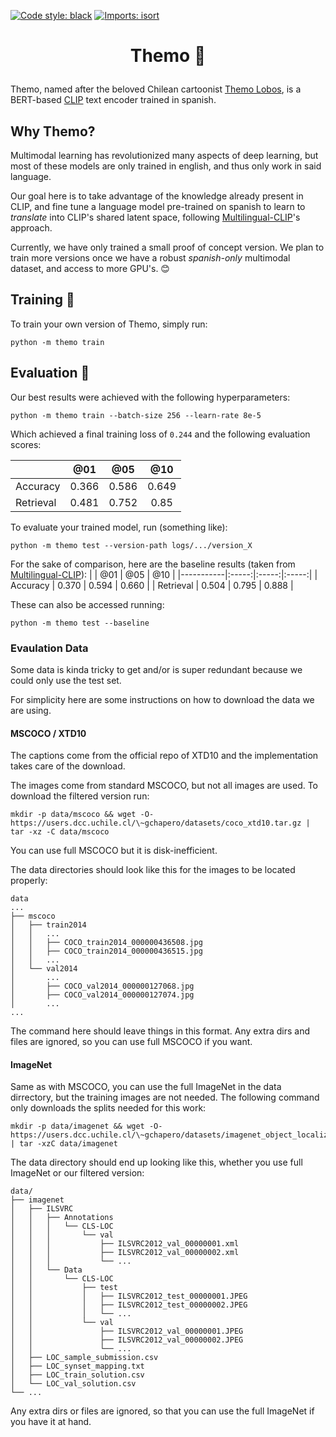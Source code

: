[![Code style: black](https://img.shields.io/badge/code%20style-black-000000.svg)](https://github.com/psf/black)
[![Imports: isort](https://img.shields.io/badge/%20imports-isort-%231674b1?style=flat&labelColor=ef8336)](https://pycqa.github.io/isort/)

# <p align="center">Themo 🗿</p>

Themo, named after the beloved Chilean cartoonist [Themo Lobos](https://es.wikipedia.org/wiki/Themo_Lobos), is a BERT-based [CLIP](https://openai.com/blog/clip/) text encoder trained in spanish.

## Why Themo?

Multimodal learning has revolutionized many aspects of deep learning, but most of these models are only trained in english, and thus only work in said language.

Our goal here is to take advantage of the knowledge already present in CLIP, and fine tune a language model pre-trained on spanish to learn to _translate_ into CLIP's shared latent space, following [Multilingual-CLIP](https://github.com/FreddeFrallan/Multilingual-CLIP)'s approach.

Currently, we have only trained a small proof of concept version. We plan to train more versions once we have a robust _spanish-only_ multimodal dataset, and access to more GPU's. 😊

## Training 🧪

To train your own version of Themo, simply run:

```console
python -m themo train
```

## Evaluation 📝

Our best results were achieved with the following hyperparameters:

```console
python -m themo train --batch-size 256 --learn-rate 8e-5
```

Which achieved a final training loss of `0.244` and the following evaluation scores:

|           |  @01  |  @05  |  @10  |
|-----------|:-----:|:-----:|:-----:|
| Accuracy  | 0.366 | 0.586 | 0.649 |
| Retrieval | 0.481 | 0.752 |  0.85 |

To evaluate your trained model, run (something like):

```console
python -m themo test --version-path logs/.../version_X
```

For the sake of comparison, here are the baseline results (taken from [Multilingual-CLIP](https://github.com/FreddeFrallan/Multilingual-CLIP)):
|           |  @01  |  @05  |  @10  |
|-----------|:-----:|:-----:|:-----:|
| Accuracy  | 0.370 | 0.594 | 0.660 |
| Retrieval | 0.504 | 0.795 | 0.888 |

These can also be accessed running:

```console
python -m themo test --baseline
```

### Evaulation Data

Some data is kinda tricky to get and/or is super redundant because we could only use the test set.

For simplicity here are some instructions on how to download the data we are using.

#### MSCOCO / XTD10

The captions come from the official repo of XTD10 and the implementation takes care of the download.

The images come from standard MSCOCO, but not all images are used. To download the filtered version run:

```console
mkdir -p data/mscoco && wget -O- https://users.dcc.uchile.cl/\~gchapero/datasets/coco_xtd10.tar.gz | tar -xz -C data/mscoco
```

You can use full MSCOCO but it is disk-inefficient.

The data directories should look like this for the images to be located properly:

```console
data
...
├── mscoco
│   ├── train2014
│   │   ...
│   │   ├── COCO_train2014_000000436508.jpg
│   │   ├── COCO_train2014_000000436515.jpg
│   │   ...
│   └── val2014
│       ...
│       ├── COCO_val2014_000000127068.jpg
│       ├── COCO_val2014_000000127074.jpg
│       ...
...
```

The command here should leave things in this format. Any extra dirs and files are ignored, so you can use full MSCOCO if you want.

#### ImageNet

Same as with MSCOCO, you can use the full ImageNet in the data dirrectory, but the training images are not needed. The following command only downloads the splits needed for this work:

```console
mkdir -p data/imagenet && wget -O- https://users.dcc.uchile.cl/\~gchapero/datasets/imagenet_object_localization_patched2019_val_test_only.tar.gz | tar -xzC data/imagenet
```

The data directory should end up looking like this, whether you use full ImageNet or our filtered version:

```console
data/
├── imagenet
│   ├── ILSVRC
│   │   ├── Annotations
│   │   │   └── CLS-LOC
│   │   │       └── val
│   │   │           ├── ILSVRC2012_val_00000001.xml
│   │   │           ├── ILSVRC2012_val_00000002.xml
│   │   │           └── ...
│   │   └── Data
│   │       └── CLS-LOC
│   │           ├── test
│   │           │   ├── ILSVRC2012_test_00000001.JPEG
│   │           │   ├── ILSVRC2012_test_00000002.JPEG
│   │           │   └── ...
│   │           └── val
│   │               ├── ILSVRC2012_val_00000001.JPEG
│   │               ├── ILSVRC2012_val_00000002.JPEG
│   │               └── ...
│   ├── LOC_sample_submission.csv
│   ├── LOC_synset_mapping.txt
│   ├── LOC_train_solution.csv
│   └── LOC_val_solution.csv
└── ...
```

Any extra dirs or files are ignored, so that you can use the full ImageNet if you have it at hand.
